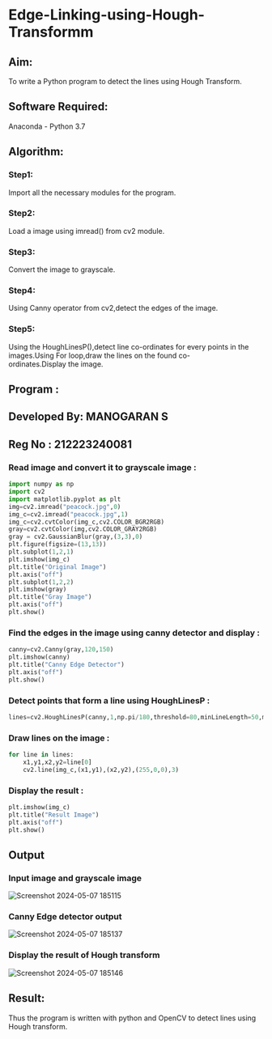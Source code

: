 # Edge-Linking-using-Hough-Transformm
## Aim:
To write a Python program to detect the lines using Hough Transform.

## Software Required:
Anaconda - Python 3.7

## Algorithm:
### Step1:

Import all the necessary modules for the program.
### Step2:

Load a image using imread() from cv2 module.
### Step3:

Convert the image to grayscale.
### Step4:

Using Canny operator from cv2,detect the edges of the image.
### Step5:

Using the HoughLinesP(),detect line co-ordinates for every points in the images.Using For loop,draw the lines on the found co-ordinates.Display the image.

## Program :
## Developed By: MANOGARAN S
## Reg No : 212223240081

### Read image and convert it to grayscale image :
``` python
import numpy as np
import cv2
import matplotlib.pyplot as plt
img=cv2.imread("peacock.jpg",0)
img_c=cv2.imread("peacock.jpg",1)
img_c=cv2.cvtColor(img_c,cv2.COLOR_BGR2RGB)
gray=cv2.cvtColor(img,cv2.COLOR_GRAY2RGB)
gray = cv2.GaussianBlur(gray,(3,3),0)
plt.figure(figsize=(13,13))
plt.subplot(1,2,1)
plt.imshow(img_c)
plt.title("Original Image")
plt.axis("off")
plt.subplot(1,2,2)
plt.imshow(gray)
plt.title("Gray Image")
plt.axis("off")
plt.show()
```
### Find the edges in the image using canny detector and display :
```python
canny=cv2.Canny(gray,120,150)
plt.imshow(canny)
plt.title("Canny Edge Detector")
plt.axis("off")
plt.show() 
```
### Detect points that form a line using HoughLinesP :
```python
lines=cv2.HoughLinesP(canny,1,np.pi/180,threshold=80,minLineLength=50,maxLineGap=250)
```
### Draw lines on the image :
```python
for line in lines:
    x1,y1,x2,y2=line[0]
    cv2.line(img_c,(x1,y1),(x2,y2),(255,0,0),3)
```

### Display the result :
```python
plt.imshow(img_c)
plt.title("Result Image")
plt.axis("off")
plt.show()
```

## Output

### Input image and grayscale image
![Screenshot 2024-05-07 185115](https://github.com/manogarans/Edge-Linking-using-Hough-Transformm/assets/139331782/041762ff-f431-4203-9b5b-c3a5b57669a3)

### Canny Edge detector output
![Screenshot 2024-05-07 185137](https://github.com/manogarans/Edge-Linking-using-Hough-Transformm/assets/139331782/4113fd8a-6ea6-4647-af25-0b70b2a5853f)


### Display the result of Hough transform
![Screenshot 2024-05-07 185146](https://github.com/manogarans/Edge-Linking-using-Hough-Transformm/assets/139331782/0b786fd2-c485-40a3-bb6f-320d6f916df7)

## Result:
Thus the program is written with python and OpenCV to detect lines using Hough transform.
